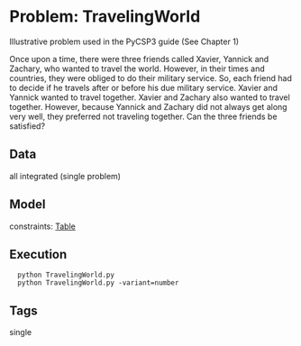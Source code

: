 # Problem: TravelingWorld

Illustrative problem used in the PyCSP3 guide (See Chapter 1)

Once upon a time, there were three friends called Xavier, Yannick and Zachary, who wanted to travel
the world. However, in their times and countries, they were obliged to do their military service. So,
each friend had to decide if he travels after or before his due military service. Xavier and Yannick
wanted to travel together. Xavier and Zachary also wanted to travel together. However, because
Yannick and Zachary did not always get along very well, they preferred not traveling together. Can
the three friends be satisfied?

## Data
  all integrated (single problem)

## Model
  constraints: [Table](https://pycsp.org/documentation/constraints/Table)

## Execution
```
  python TravelingWorld.py
  python TravelingWorld.py -variant=number
```

## Tags
  single

